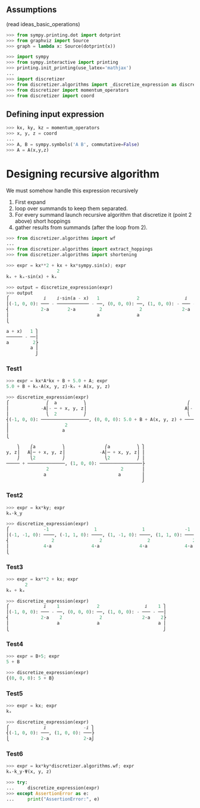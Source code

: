## Assumptions
(read ideas_basic_operations)

```python
>>> from sympy.printing.dot import dotprint
>>> from graphviz import Source
>>> graph = lambda x: Source(dotprint(x))
```

```python
>>> import sympy
>>> from sympy.interactive import printing
>>> printing.init_printing(use_latex='mathjax')
...
>>> import discretizer
>>> from discretizer.algorithms import _discretize_expression as discretize_expression
>>> from discretizer import momentum_operators
>>> from discretizer import coord
```

## Defining input expression

```python
>>> kx, ky, kz = momentum_operators
>>> x, y, z = coord
...
>>> A, B = sympy.symbols('A B', commutative=False)
>>> A = A(x,y,z)
```

# Designing recursive algorithm
We must somehow handle this expression recursively
1. First expand
2. loop over summands to keep them separated.
3. For every summand launch recursive algorithm that discretize it (point 2 above)
short hoppings
4. gather results from summands (after the loop from 2).

```python
>>> from discretizer.algorithms import wf
...
>>> from discretizer.algorithms import extract_hoppings
>>> from discretizer.algorithms import shortening
```

```python
>>> expr = kx**2 + kx + kx*sympy.sin(x); expr
                   2
kₓ + kₓ⋅sin(x) + kₓ
```

```python
>>> output = discretize_expression(expr)
>>> output
⎧             ⅈ    ⅈ⋅sin(a - x)   1              2                 ⅈ    ⅈ⋅sin(
⎪(-1, 0, 0): ─── - ──────────── - ──, (0, 0, 0): ──, (1, 0, 0): - ─── - ──────
⎨            2⋅a       2⋅a         2              2               2⋅a       2⋅
⎪                                 a              a                            
⎩                                                                             

a + x)   1 ⎫
────── - ──⎪
a         2⎬
         a ⎪
           ⎭
```

### Test1

```python
>>> expr = kx*A*kx + B + 5.0 + A; expr
5.0 + B + kₓ⋅A(x, y, z)⋅kₓ + A(x, y, z)
```

```python
>>> discretize_expression(expr)
⎧              ⎛  a          ⎞                                      ⎛  a      
⎪            -A⎜- ─ + x, y, z⎟                                     A⎜- ─ + x, 
⎪              ⎝  2          ⎠                                      ⎝  2      
⎨(-1, 0, 0): ──────────────────, (0, 0, 0): 5.0 + B + A(x, y, z) + ───────────
⎪                     2                                                    2  
⎪                    a                                                    a   
⎩                                                                             

    ⎞    ⎛a          ⎞               ⎛a          ⎞ ⎫
y, z⎟   A⎜─ + x, y, z⎟             -A⎜─ + x, y, z⎟ ⎪
    ⎠    ⎝2          ⎠               ⎝2          ⎠ ⎪
───── + ──────────────, (1, 0, 0): ────────────────⎬
               2                           2       ⎪
              a                           a        ⎪
                                                   ⎭
```

### Test2

```python
>>> expr = kx*ky; expr
kₓ⋅k_y
```

```python
>>> discretize_expression(expr)
⎧             -1                 1                 1               -1  ⎫
⎪(-1, -1, 0): ────, (-1, 1, 0): ────, (1, -1, 0): ────, (1, 1, 0): ────⎪
⎨                2                 2                 2                2⎬
⎪             4⋅a               4⋅a               4⋅a              4⋅a ⎪
⎩                                                                      ⎭
```

### Test3

```python
>>> expr = kx**2 + kx; expr
       2
kₓ + kₓ
```

```python
>>> discretize_expression(expr)
⎧             ⅈ    1              2                 ⅈ    1 ⎫
⎪(-1, 0, 0): ─── - ──, (0, 0, 0): ──, (1, 0, 0): - ─── - ──⎪
⎨            2⋅a    2              2               2⋅a    2⎬
⎪                  a              a                      a ⎪
⎩                                                          ⎭
```

### Test4

```python
>>> expr = B+5; expr
5 + B
```

```python
>>> discretize_expression(expr)
{(0, 0, 0): 5 + B}
```

### Test5

```python
>>> expr = kx; expr
kₓ
```

```python
>>> discretize_expression(expr)
⎧             ⅈ              -ⅈ ⎫
⎨(-1, 0, 0): ───, (1, 0, 0): ───⎬
⎩            2⋅a             2⋅a⎭
```

### Test6

```python
>>> expr = kx*ky*discretizer.algorithms.wf; expr
kₓ⋅k_y⋅Ψ(x, y, z)
```

```python
>>> try:
...     discretize_expression(expr)
>>> except AssertionError as e:
...     print("AssertionError:", e)
```
